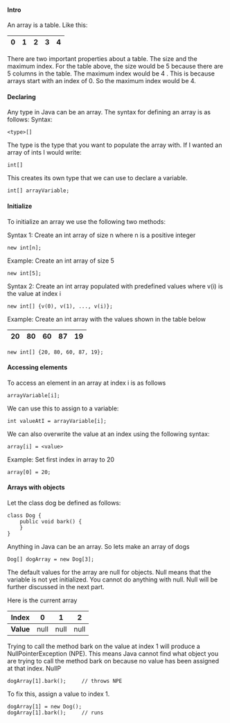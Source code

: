 #### Intro
An array is a table. Like this:

| 0 | 1 | 2 | 3 | 4 |
|---|---|---|---|---|

There are two important properties about a table. The size and the maximum index. For the table 
above, the size would be 5 because there are 5 columns in the table. The maximum index would be 4
. This is because arrays start with an index of 0. So the maximum index would be 4.

#### Declaring
Any type in Java can be an array. The syntax for defining an array is as follows:
Syntax:
    
    <type>[]

The type is the type that you want to populate the array with. 
If I wanted an array of ints I would write:

    int[]

This creates its own type that we can use to declare a variable.

    int[] arrayVariable;

#### Initialize
To initialize an array we use the following two methods:

Syntax 1: Create an int array of size n where n is a positive integer

    new int[n];

Example: Create an int  array of size 5

    new int[5];

Syntax 2: Create an int array populated with predefined values where v(i) is the value at index i

    new int[] {v(0), v(1), ..., v(i)};

Example: Create an int array with the values shown in the table below 

| 20 | 80 | 60 | 87 | 19 |
|----|----|----|----|----|

    new int[] {20, 80, 60, 87, 19};
    
#### Accessing elements

To access an element in an array at index i is as follows

    arrayVariable[i];

We can use this to assign to a variable:

    int valueAtI = arrayVariable[i];

We can also overwrite the value at an index using the following syntax:
    
    array[i] = <value>

Example: Set first index in array to 20
    
    array[0] = 20;

#### Arrays with objects

Let the class dog be defined as follows:

    class Dog {
        public void bark() {
        }
    }

Anything in Java can be an array. So lets make an array of dogs

    Dog[] dogArray = new Dog[3];

The default values for the array are null for objects. Null means that the variable is not yet 
initialized. You cannot do anything with null. Null will be further discussed in the next part.

Here is the current array

| Index |   0  |   1  |   2  |
|:-----:|:----:|:----:|:----:|
| **Value** | null | null | null |

Trying to call the method bark on the value at index 1 will produce a NullPointerException (NPE). 
This 
means Java cannot find what object you are trying to call the method bark on because no value has
 been assigned at that index. NullP
 
    dogArray[1].bark();     // throws NPE

To fix this, assign a value to index 1.

    dogArray[1] = new Dog();
    dogArray[1].bark();     // runs


